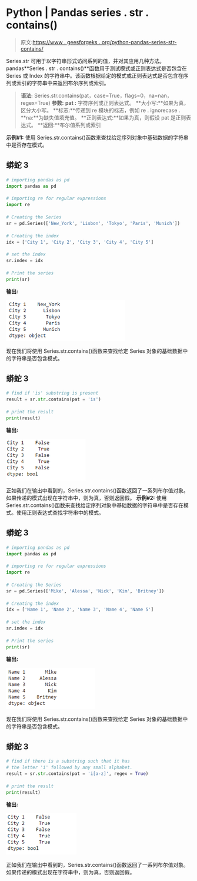 # Python | Pandas series . str . contains()

> 原文:[https://www . geesforgeks . org/python-pandas-series-str-contains/](https://www.geeksforgeeks.org/python-pandas-series-str-contains/)

Series.str 可用于以字符串形式访问系列的值，并对其应用几种方法。pandas**Series . str . contains()**函数用于测试模式或正则表达式是否包含在 Series 或 Index 的字符串中。该函数根据给定的模式或正则表达式是否包含在序列或索引的字符串中来返回布尔序列或索引。

> **语法:** Series.str.contains(pat，case=True，flags=0，na=nan，regex=True)
> **参数:**
> **pat :** 字符序列或正则表达式。
> **大小写:**如果为真，区分大小写。
> **标志:**传递到 re 模块的标志，例如 re . ignorecase .
> **na:**为缺失值填充值。
> **正则表达式:**如果为真，则假设 pat 是正则表达式。
> **返回:**布尔值系列或索引

**示例#1:** 使用 Series.str.contains()函数来查找给定序列对象中基础数据的字符串中是否存在模式。

## 蟒蛇 3

```py
# importing pandas as pd
import pandas as pd

# importing re for regular expressions
import re

# Creating the Series
sr = pd.Series(['New_York', 'Lisbon', 'Tokyo', 'Paris', 'Munich'])

# Creating the index
idx = ['City 1', 'City 2', 'City 3', 'City 4', 'City 5']

# set the index
sr.index = idx

# Print the series
print(sr)
```

**输出:**

![](img/187196ebd47e4e626ce688b1f83ddc77.png)

现在我们将使用 Series.str.contains()函数来查找给定 Series 对象的基础数据中的字符串是否包含模式。

## 蟒蛇 3

```py
# find if 'is' substring is present
result = sr.str.contains(pat = 'is')

# print the result
print(result)
```

**输出:**

![](img/c52e698e6ecfb08d72c401c434537a58.png)

正如我们在输出中看到的，Series.str.contains()函数返回了一系列布尔值对象。如果传递的模式出现在字符串中，则为真，否则返回假。
**示例#2:** 使用 Series.str.contains()函数来查找给定序列对象中基础数据的字符串中是否存在模式。使用正则表达式查找字符串中的模式。

## 蟒蛇 3

```py
# importing pandas as pd
import pandas as pd

# importing re for regular expressions
import re

# Creating the Series
sr = pd.Series(['Mike', 'Alessa', 'Nick', 'Kim', 'Britney'])

# Creating the index
idx = ['Name 1', 'Name 2', 'Name 3', 'Name 4', 'Name 5']

# set the index
sr.index = idx

# Print the series
print(sr)
```

**输出:**

![](img/573740fe100637d27c1161cf4a288888.png)

现在我们将使用 Series.str.contains()函数来查找给定 Series 对象的基础数据中的字符串是否包含模式。

## 蟒蛇 3

```py
# find if there is a substring such that it has
# the letter 'i' followed by any small alphabet.
result = sr.str.contains(pat = 'i[a-z]', regex = True)

# print the result
print(result)
```

**输出:**

![](img/695c860cd2e428e612ad3478c0a332bb.png)

正如我们在输出中看到的，Series.str.contains()函数返回了一系列布尔值对象。如果传递的模式出现在字符串中，则为真，否则返回假。